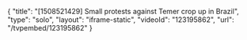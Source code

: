 {
    "title": "[1508521429] Small protests against Temer crop up in Brazil",
    "type": "solo",
    "layout": "iframe-static",
    "videoId": "123195862",
    "url": "\/tvpembed\/123195862"
}